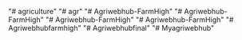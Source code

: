 "# agriculture" 
"# agr" 
"# Agriwebhub-FarmHigh" 
"# Agriwebhub-FarmHigh" 
"# Agriwebhub-FarmHigh" 
"# Agriwebhub-FarmHigh" 
"# Agriwebhubfarmhigh" 
"# Agriwebhubfinal" 
"# Myagriwebhub" 
